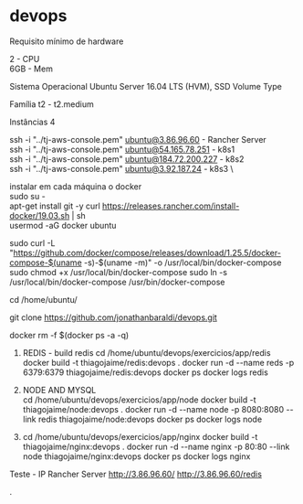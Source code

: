 # devops
Requisito mínimo  de hardware

2   -  CPU  \
6GB -  Mem  

Sistema Operacional
Ubuntu Server 16.04 LTS (HVM), SSD Volume Type

Família
t2 - t2.medium

Instâncias
4

ssh -i "../tj-aws-console.pem" ubuntu@3.86.96.60       - Rancher Server      
ssh -i "../tj-aws-console.pem" ubuntu@54.165.78.251    - k8s1                \
ssh -i "../tj-aws-console.pem" ubuntu@184.72.200.227   - k8s2                \
ssh -i "../tj-aws-console.pem" ubuntu@3.92.187.24      - k8s3                \

instalar em cada máquina o docker                                \
sudo su -                                                        \
apt-get install git -y
curl https://releases.rancher.com/install-docker/19.03.sh | sh   \
usermod -aG docker ubuntu                                        

sudo curl -L "https://github.com/docker/compose/releases/download/1.25.5/docker-compose-$(uname -s)-$(uname -m)" -o /usr/local/bin/docker-compose
sudo chmod +x /usr/local/bin/docker-compose
sudo ln -s /usr/local/bin/docker-compose /usr/bin/docker-compose

cd /home/ubuntu/

git clone https://github.com/jonathanbaraldi/devops.git

docker rm -f $(docker ps -a -q)

1. REDIS - build redis
cd /home/ubuntu/devops/exercicios/app/redis
docker build -t thiagojaime/redis:devops .
docker run -d --name reds -p 6379:6379 thiagojaime/redis:devops
docker ps
docker logs redis

2. NODE AND MYSQL  
cd /home/ubuntu/devops/exercicios/app/node
docker build -t thiagojaime/node:devops .
docker run -d --name node -p 8080:8080 --link redis thiagojaime/node:devops
docker ps
docker logs node

3. cd /home/ubuntu/devops/exercicios/app/nginx
docker build -t thiagojaime/nginx:devops .
docker run -d --name nginx -p 80:80 --link node thiagojaime/nginx:devops 
docker ps
docker logs nginx

Teste - IP Rancher Server
http://3.86.96.60/
http://3.86.96.60/redis





.
